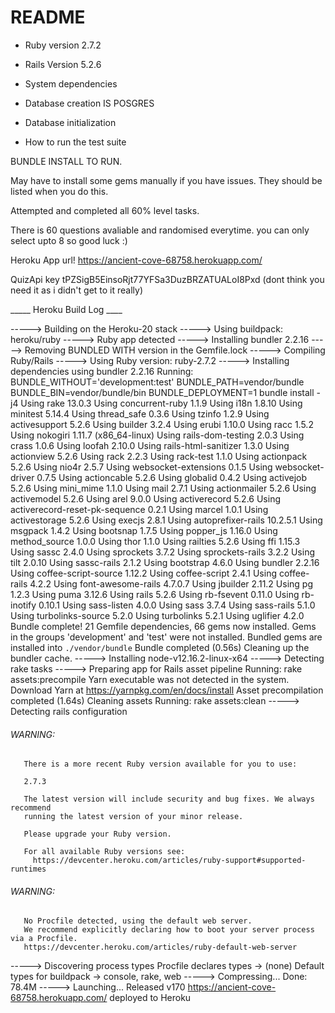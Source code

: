 # README

* Ruby version 2.7.2
* Rails Version 5.2.6

* System dependencies

* Database creation IS POSGRES

* Database initialization

* How to run the test suite

BUNDLE INSTALL TO RUN.

May have to install some gems manually if you have issues. They should be listed when you do this.

Attempted and completed all 60% level tasks.

There is 60 questions avaliable and randomised everytime. you can only select upto 8 so good luck :)

Heroku App url! https://ancient-cove-68758.herokuapp.com/

QuizApi key tPZSigB5EinsoRjt77YFSa3DuzBRZATUALoI8Pxd (dont think you need it as i didn't get to it really)

_____ Heroku Build Log ____

-----> Building on the Heroku-20 stack
-----> Using buildpack: heroku/ruby
-----> Ruby app detected
-----> Installing bundler 2.2.16
-----> Removing BUNDLED WITH version in the Gemfile.lock
-----> Compiling Ruby/Rails
-----> Using Ruby version: ruby-2.7.2
-----> Installing dependencies using bundler 2.2.16
       Running: BUNDLE_WITHOUT='development:test' BUNDLE_PATH=vendor/bundle BUNDLE_BIN=vendor/bundle/bin BUNDLE_DEPLOYMENT=1 bundle install -j4
       Using rake 13.0.3
       Using concurrent-ruby 1.1.9
       Using i18n 1.8.10
       Using minitest 5.14.4
       Using thread_safe 0.3.6
       Using tzinfo 1.2.9
       Using activesupport 5.2.6
       Using builder 3.2.4
       Using erubi 1.10.0
       Using racc 1.5.2
       Using nokogiri 1.11.7 (x86_64-linux)
       Using rails-dom-testing 2.0.3
       Using crass 1.0.6
       Using loofah 2.10.0
       Using rails-html-sanitizer 1.3.0
       Using actionview 5.2.6
       Using rack 2.2.3
       Using rack-test 1.1.0
       Using actionpack 5.2.6
       Using nio4r 2.5.7
       Using websocket-extensions 0.1.5
       Using websocket-driver 0.7.5
       Using actioncable 5.2.6
       Using globalid 0.4.2
       Using activejob 5.2.6
       Using mini_mime 1.1.0
       Using mail 2.7.1
       Using actionmailer 5.2.6
       Using activemodel 5.2.6
       Using arel 9.0.0
       Using activerecord 5.2.6
       Using activerecord-reset-pk-sequence 0.2.1
       Using marcel 1.0.1
       Using activestorage 5.2.6
       Using execjs 2.8.1
       Using autoprefixer-rails 10.2.5.1
       Using msgpack 1.4.2
       Using bootsnap 1.7.5
       Using popper_js 1.16.0
       Using method_source 1.0.0
       Using thor 1.1.0
       Using railties 5.2.6
       Using ffi 1.15.3
       Using sassc 2.4.0
       Using sprockets 3.7.2
       Using sprockets-rails 3.2.2
       Using tilt 2.0.10
       Using sassc-rails 2.1.2
       Using bootstrap 4.6.0
       Using bundler 2.2.16
       Using coffee-script-source 1.12.2
       Using coffee-script 2.4.1
       Using coffee-rails 4.2.2
       Using font-awesome-rails 4.7.0.7
       Using jbuilder 2.11.2
       Using pg 1.2.3
       Using puma 3.12.6
       Using rails 5.2.6
       Using rb-fsevent 0.11.0
       Using rb-inotify 0.10.1
       Using sass-listen 4.0.0
       Using sass 3.7.4
       Using sass-rails 5.1.0
       Using turbolinks-source 5.2.0
       Using turbolinks 5.2.1
       Using uglifier 4.2.0
       Bundle complete! 21 Gemfile dependencies, 66 gems now installed.
       Gems in the groups 'development' and 'test' were not installed.
       Bundled gems are installed into `./vendor/bundle`
       Bundle completed (0.56s)
       Cleaning up the bundler cache.
-----> Installing node-v12.16.2-linux-x64
-----> Detecting rake tasks
-----> Preparing app for Rails asset pipeline
       Running: rake assets:precompile
       Yarn executable was not detected in the system.
       Download Yarn at https://yarnpkg.com/en/docs/install
       Asset precompilation completed (1.64s)
       Cleaning assets
       Running: rake assets:clean
-----> Detecting rails configuration
###### WARNING:
       There is a more recent Ruby version available for you to use:
       
       2.7.3
       
       The latest version will include security and bug fixes. We always recommend
       running the latest version of your minor release.
       
       Please upgrade your Ruby version.
       
       For all available Ruby versions see:
         https://devcenter.heroku.com/articles/ruby-support#supported-runtimes
###### WARNING:
       No Procfile detected, using the default web server.
       We recommend explicitly declaring how to boot your server process via a Procfile.
       https://devcenter.heroku.com/articles/ruby-default-web-server
-----> Discovering process types
       Procfile declares types     -> (none)
       Default types for buildpack -> console, rake, web
-----> Compressing...
       Done: 78.4M
-----> Launching...
       Released v170
       https://ancient-cove-68758.herokuapp.com/ deployed to Heroku